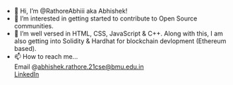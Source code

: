 - 👋 Hi, I’m @RathoreAbhiii aka Abhishek!
- 👀 I’m interested in getting started to contribute to Open Source communities.
- 🌱 I’m well versed in HTML, CSS, JavaScript & C++. Along with this, I am also getting into Solidity & Hardhat for blockchain devlopment (Ethereum based).
- 📫 How to reach me... <br>
  Email @abhishek.rathore.21cse@bmu.edu.in <br>
  [LinkedIn](https://www.linkedin.com/in/abhishek-rathore-1227a61b5/)
  
<!---
RathoreAbhiii/RathoreAbhiii is a ✨ special ✨ repository because its `README.md` (this file) appears on your GitHub profile.
You can click the Preview link to take a look at your changes.
--->
